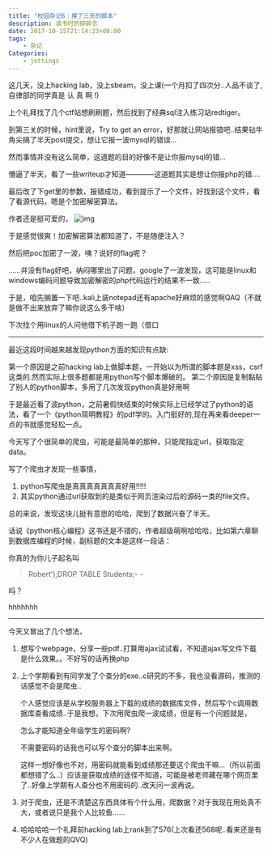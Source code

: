 ```yaml
---
title: "校园杂记6：摸了三天的脚本"
description: 读书时的碎碎念
date: 2017-10-15T21:14:23+08:00
tags:
    - 杂记
Categories:
    - jottings
---
```


这几天，没上hacking lab，没上sbeam，没上课(一个月扣了四次分..人品不谈了,自律部的同学真是 认 真 啊 !)

上个礼拜找了几个ctf站想刷刷题，然后找到了经典sql注入练习站redtiger。

到第三关的时候，hint里说，Try to get an error，好那就让网站报错吧..结果钻牛角尖搞了半天post提交，想让它报一波mysql的错误…

然而事情并没有这么简单，这道题的目的好像不是让你报mysql的错…

懵逼了半天，看了一些writeup才知道————这道题其实是想让你报php的错….

最后改了下get里的参数，报错成功，看到提示了一个文件，好找到这个文件，看了看源代码，嗯是个加密解密算法。

作者还是挺可爱的，
![img](http://p6jpvwsnk.bkt.clouddn.com/18-5-21/83271786.jpg)

于是感觉很爽！加密解密算法都知道了，不是随便注入？

然后把poc加密了一波，咦？说好的flag呢？

……并没有flag好吧，纳闷哪里出了问题，google了一波发现，这可能是linux和windows编码问题导致加密解密的php代码运行的结果不一致…..

于是，咱先搁置一下吧..kali上装notepad还有apache好麻烦的感觉啊QAQ（不就是做不出来放弃了嘛你说这么多干啥）

下次找个用linux的人问他借下机子跑一跑（借口

------

最近这段时间越来越发现python方面的知识有点缺:

第一个原因是之前hacking lab上做脚本题，一开始以为所谓的脚本题是xss，csrf这类的.然而实际上很多题都是用python写个脚本爆破的。
第二个原因是复制黏贴了别人的python脚本，多用了几次发现python真是好用啊

于是最近看了波python，之前暑假快结束的时候实际上已经学过了python的语法，看了一个《python简明教程》的pdf学的。入门挺好的,现在再来看deeper一点的书就感觉轻松一点。

今天写了个很简单的爬虫，可能是最简单的那种，只能爬指定url，获取指定data。

写了个爬虫才发现一些事情，

1. python写爬虫是真真真真真真真好用!!!!!
2. 其实python通过url获取到的是类似于网页渲染过后的源码一类的file文件。

总的来说，发现这块儿挺有意思的哈哈，爬到了数据兴奋了半天。

话说《python核心编程》这书还是不错的，作者超级萌啊哈哈哈，比如第六章聊到数据库编程的时候，副标题的文本是这样一段话：

你真的为你儿子起名叫

> Robert’);DROP TABLE Students;- -

吗？

hhhhhhh

------

今天又冒出了几个想法，

1. 想写个webpage，分享一些pdf..打算用ajax试试看，不知道ajax写文件下载是什么效果。。不好写的话再换php

2. 上个学期看到有同学发了个查分的exe..c研究的不多，我也没看源码，推测的话感觉不会是爬虫..

   个人感觉应该是从学校服务器上下载的成绩的数据库文件，然后写个c调用数据库查看成绩..于是我想，下次用爬虫爬一波成绩，但是有一个问题就是，

   怎么才能知道全年级学生的密码啊?

   不需要密码的话我也可以写个查分的脚本出来啊。

   这样一想好像也不对，用密码就能看到成绩那还要这个爬虫干嘛…（所以前面都想错了么..）应该是获取成绩的途径不知道，可能是被老师藏在哪个网页里了..好像上学期有人查分也不用密码的..改天问一波再说。

3. 对于爬虫，还是不清楚这东西具体有个什么用，爬数据？对于我现在用处真不大，或者说只是我个人比较鱼……

4. 哈哈哈哈一个礼拜前hacking lab上rank到了576(上次看还568呢..看来还是有不少人在做题的QVQ)
